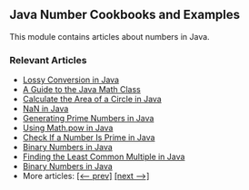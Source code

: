 ## Java Number Cookbooks and Examples

This module contains articles about numbers in Java.

### Relevant Articles
- [Lossy Conversion in Java](https://www.surya.com/java-lossy-conversion)
- [A Guide to the Java Math Class](https://www.surya.com/java-lang-math)
- [Calculate the Area of a Circle in Java](https://www.surya.com/java-calculate-circle-area)
- [NaN in Java](https://www.surya.com/java-not-a-number)
- [Generating Prime Numbers in Java](https://www.surya.com/java-generate-prime-numbers)
- [Using Math.pow in Java](https://www.surya.com/java-math-pow)
- [Check If a Number Is Prime in Java](https://www.surya.com/java-prime-numbers)
- [Binary Numbers in Java](https://www.surya.com/java-binary-numbers)
- [Finding the Least Common Multiple in Java](https://www.surya.com/java-least-common-multiple)
- [Binary Numbers in Java](https://www.surya.com/java-binary-numbers)
- More articles: [[<-- prev]](/java-numbers) [[next -->]](/java-numbers-3)
